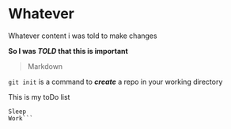 # Whatever
Whatever content
i was told to make changes 

**So I was _TOLD_ that this is important**

> Markdown

`git init` is a command to **_create_** a repo in your working directory

This is my toDo list
```Eat 
Sleep
Work```
